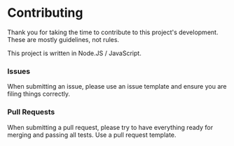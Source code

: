 # Contributing

Thank you for taking the time to contribute to this project's development. These are mostly guidelines, not rules.

This project is written in Node.JS / JavaScript.

### Issues

When submitting an issue, please use an issue template and ensure you are filing things correctly.

### Pull Requests

When submitting a pull request, please try to have everything ready for merging and passing all tests. Use a pull request template.